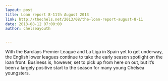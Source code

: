```yaml
---
layout: post
title: Loan report 8-11th August 2013
link: http://thechels.net/2013/08/the-loan-report-august-8-11
date: 2013-08-12 07:00:00
author: chelseayouth


---
```


With the Barclays Premier League and La Liga in Spain yet to get underway, the English lower leagues continue to take the early season spotlight on the loan front. Business is, however, set to pick up from here on out, but it’s been a largely positive start to the season for many young Chelsea youngsters.
